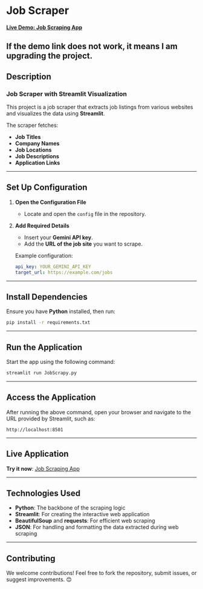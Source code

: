 # **Job Scraper**
**[Live Demo: Job Scraping App](https://jobscraping.streamlit.app/)**

If the demo link does not work, it means I am upgrading the project.
---

## **Description**
### Job Scraper with Streamlit Visualization

This project is a job scraper that extracts job listings from various websites and visualizes the data using **Streamlit**.

The scraper fetches:
- **Job Titles**
- **Company Names**
- **Job Locations**
- **Job Descriptions**
- **Application Links**

---

## **Set Up Configuration**

1. **Open the Configuration File**
    - Locate and open the `config` file in the repository.

2. **Add Required Details**
    - Insert your **Gemini API key**.
    - Add the **URL of the job site** you want to scrape.

   Example configuration:
   ```yaml
   api_key: YOUR_GEMINI_API_KEY
   target_url: https://example.com/jobs
   ```  

---

## **Install Dependencies**

Ensure you have **Python** installed, then run:
```bash
pip install -r requirements.txt
```  

---

## **Run the Application**

Start the app using the following command:
```bash
streamlit run JobScrapy.py
```  

---

## **Access the Application**

After running the above command, open your browser and navigate to the URL provided by Streamlit, such as:
```  
http://localhost:8501
```  

---

## **Live Application**
**Try it now**: [Job Scraping App](https://jobscraping.streamlit.app/)

---

## **Technologies Used**

- **Python**: The backbone of the scraping logic
- **Streamlit**: For creating the interactive web application
- **BeautifulSoup** and **requests**: For efficient web scraping
- **JSON**: For handling and formatting the data extracted during web scraping

---

## **Contributing**
We welcome contributions! Feel free to fork the repository, submit issues, or suggest improvements. 😊  

